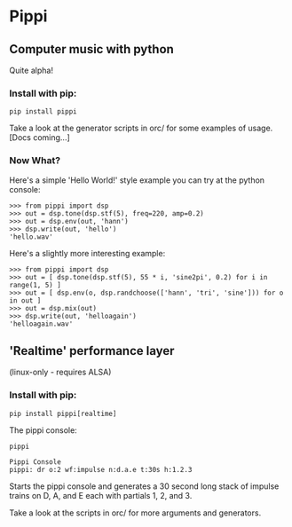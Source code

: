 # Pippi
## Computer music with python

Quite alpha!

### Install with pip:
    
    pip install pippi

Take a look at the generator scripts in orc/ for some examples of usage. [Docs coming...]

### Now What?

Here's a simple 'Hello World!' style example you can try at the python console:

    >>> from pippi import dsp
    >>> out = dsp.tone(dsp.stf(5), freq=220, amp=0.2)
    >>> out = dsp.env(out, 'hann')
    >>> dsp.write(out, 'hello')
    'hello.wav'

Here's a slightly more interesting example:

    >>> from pippi import dsp
    >>> out = [ dsp.tone(dsp.stf(5), 55 * i, 'sine2pi', 0.2) for i in range(1, 5) ]
    >>> out = [ dsp.env(o, dsp.randchoose(['hann', 'tri', 'sine'])) for o in out ]
    >>> out = dsp.mix(out)
    >>> dsp.write(out, 'helloagain')
    'helloagain.wav'

## 'Realtime' performance layer 
(linux-only - requires ALSA)

### Install with pip: 

    pip install pippi[realtime]

The pippi console:

    pippi

    Pippi Console
    pippi: dr o:2 wf:impulse n:d.a.e t:30s h:1.2.3

Starts the pippi console and generates a 30 second long stack of impulse trains on D, A, and E each with partials 1, 2, and 3.

Take a look at the scripts in orc/ for more arguments and generators.
